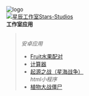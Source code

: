 ![logo](https://schlibra.github.io/Stars-Studios/Stars-Studios_logo.png "logo")
<br><a target="_blank" href="//shang.qq.com/wpa/qunwpa?idkey=e53334da9bf2cbfbb09382692cae228a408e355e9452c1e8ed1e6d7c772d3c51"><img border="0" src="//pub.idqqimg.com/wpa/images/group.png" alt="星辰工作室Stars-Studios" title="星辰工作室Stars-Studios"></a>
<br>**工作室应用**
><br>*安卓应用*
>* [Fruit水果配对](https://schlibra.github.io/Stars-Studios/Fruit)
>* [计算器](https://schlibra.github.io/Stars-Studios/jsq)
>* [起源之战（星海战争）](https://schlibra.github.io/Stars-Studios/JJ)
><br>*html小程序*
>* [植物大战僵尸](https://schlibra.github.io/Stars-Studios/game/test)
 
